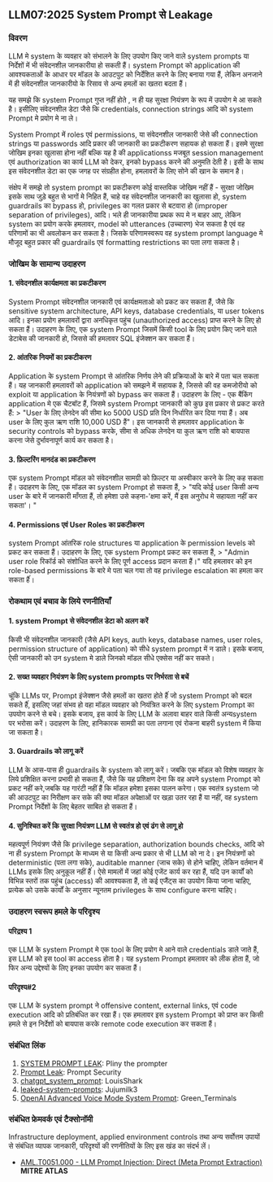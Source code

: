 ## LLM07:2025 System Prompt से Leakage

### विवरण

LLM मे system के व्यवहार को संभालने के लिए उपयोग किए जाने वाले system prompts या निर्देशों में भी संवेदनशील जानकारीया हो सकती हैं। system Prompt को application की आवश्यकताओं के आधार पर मॉडल के आउटपुट को निर्देशित करने के लिए बनाया गया हैं, लेकिन अनजाने में ही संवेदनशील जानकारीयो के रिसाव से अन्य हमलों का खतरा बदता हैं।

यह समझे कि system Prompt गुप्त नहीं होते , न ही यह सुरक्षा नियंत्रण के रूप में उपयोग मे आ सकते है। इसीलिए संवेदनशील डेटा जैसे कि credentials, connection strings आदि को system Prompt मे प्रयोग मे ना ले।

System Prompt में roles एवं permissions, या  संवेदनशील जानकारी जेसे की connection strings या passwords आदि प्रकार की जानकारी का प्रकटीकरण सहायक हो सकता हैं। इसमे सुरक्षा जोखिम इनका खुलासा होना नहीं बल्कि यह है की applicationss मजबूत session management एवं authorization का कार्य LLM को देकर, इनको bypass करने की अनुमति देती है। इसी के साथ इस संवेदनशील डेटा का एक जगह पर संग्रहीत होना, हमलावरों के लिए सोने की खान के समान है।

संक्षेप में समझे तो system prompt का प्रकटीकरण कोई वास्तविक जोखिम नहीं हैं - सुरक्षा जोखिम इसके साथ जुड़े बहुत से भागों मे निहित हैं, चाहे वह संवेदनशील जानकारी का खुलासा हो, system guardrails का bypass हो, privileges का गलत प्रकार से बटवारा हो (improper separation of privileges), आदि। भले ही जानकारीया प्रथक रूप मे न बाहर आए, लेकिन system का प्रयोग करके हमलावर, model को  utterances (उच्चारण) भेज सकता है एवं वह परिणामों का भी अवलोकन कर सकता है। जिसके परिणामस्वरूप वह  system prompt language मे मौजूद बहुत प्रकार की guardrails एवं formatting restrictions का पता लगा सकता है।

### जोखिम के सामान्य उदाहरण

#### 1. संवेदनशील कार्यक्षमता का प्रकटीकरण 
  System Prompt संवेदनशील जानकारी एवं कार्यक्षमताओ  को प्रकट कर सकता हैं, जैसे कि sensitive system architecture, API keys, database credentials, या user tokens आदि। 
  इनका प्रयोग हमलावरों द्वारा अनधिकृत पहुंच (unauthorized access) प्राप्त करने के लिए हो सकता हैं। उदाहरण के लिए, एक system Prompt जिसमें किसी tool के लिए प्रयोग किए जाने वाले डेटाबेस की जानकारी हो, जिससे की हमलावर SQL इंजेक्शन कर सकता हैं।
#### 2. आंतरिक नियमों का प्रकटीकरण
  Application के system Prompt से आंतरिक निर्णय लेने की प्रक्रियाओं के बारे में पता चल सकता हैं। यह जानकारी हमलावरों को application को समझने में सहायक है, जिससे की वह कमजोरीयो को exploit या application के नियंत्रणों को bypass कर सकता हैं। उदाहरण के लिए - एक बैंकिंग application मे एक चैटबॉट हैं, जिसमे system Prompt जानकारी को कुछ इस प्रकार से प्रकट करते हैं: 
    > "User के लिए लेनदेन की सीमा ko 5000 USD प्रति दिन निर्धारित कर दिया गया हैं। अब user के लिए कुल ऋण राशि 10,000 USD हैं"।
  इस जानकारी से हमलावर application के security controls को bypass करके, सीमा से अधिक लेनदेन या कुल ऋण राशि को बायपास करना जेसे दुर्भावनापूर्ण कार्य कर सकता है।
#### 3. फ़िल्टरिंग मानदंड का प्रकटीकरण
  एक system Prompt मॉडल को संवेदनशील सामग्री को फ़िल्टर या अस्वीकार करने के लिए कह सकता हैं। उदाहरण के लिए, एक मॉडल का system Prompt हो सकता हैं,
    > "यदि कोई user किसी अन्य user के बारे में जानकारी माँगता हैं, तो हमेशा उसे कहना-'क्षमा करें, मैं इस अनुरोध मे सहायता नहीं कर सकता'। "
#### 4. Permissions एवं  User Roles का प्रकटीकरण
  system Prompt आंतरिक role structures या application के permission levels को प्रकट कर सकता हैं। उदाहरण के लिए, एक system Prompt प्रकट कर सकता हैं,
    > "Admin user role रिकॉर्ड को संशोधित करने के लिए पूर्ण access प्रदान करता हैं।"
  यदि हमलावर को इन role-based permissions के बारे मे पता चल गया तो वह privilege escalation का  हमला कर सकता हैंं।

### रोकथाम एवं बचाव के लिये रणनीतियाँ

#### 1. system Prompt से संवेदनशील डेटा को अलग करें
  किसी भी संवेदनशील जानकारी (जैसे API keys, auth keys, database names, user roles, permission structure of application) को सीधे system prompt में न डाले। इसके बजाय, ऐसी जानकारी को उन system मे डाले जिनको मॉडल सीधे एक्सेस नहीं कर सकते।
#### 2. सख्त व्यवहार नियंत्रण के लिए system prompts पर निर्भरता से बचें
  चूंकि LLMs पर, Prompt इंजेक्शन जैसे हमलों का खतरा होते हैंं जो system Prompt को बदल सकते हैंं, इसलिए जहां संभव हो वहा मॉडल व्यवहार को नियंत्रित करने के लिए system Prompt का उपयोग करने से बचे।  इसके बजाय, इस कार्य के लिए LLM के अलावा बाहर वाले किसी अन्यsystem पर भरोसा करें।  उदाहरण के लिए, हानिकारक सामग्री का पता लगाना एवं रोकना बाहरी system में किया जा सकता है।
#### 3. Guardrails को लागू करें
  LLM के आस-पास ही guardrails के system को लागू करें।  जबकि एक मॉडल को विशेष व्यवहार के लिये  प्रशिक्षित करना प्रभावी हो सकता हैं, जैसे कि यह प्रशिक्षण देना कि वह अपने system Prompt को प्रकट नहीं करे,जबकि यह गारंटी नहीं हैं कि मॉडल हमेशा इसका पालन करेगा।  एक स्वतंत्र system जो की आउटपुट का निरीक्षण कर सके की क्या मॉडल अपेक्षाओं पर खड़ा उतर रहा हैं या नहीं, वह system Prompt निर्देशों के लिए बेहतर साबित हो सकता हैं।
#### 4. सुनिश्चित करें कि सुरक्षा नियंत्रण LLM से स्वतंत्र हो एवं ढंग से लागू हो
  महत्वपूर्ण नियंत्रण जैसे कि privilege separation, authorization bounds checks, आदि को ना ही system Prompt के माध्यम से या किसी अन्य प्रकार से भी LLM को ना दे। इन नियंत्रणों को deterministic (पता लगा सके), auditable manner (जाच सके) से होने चाहिए, लेकिन वर्तमान में LLMs इसके लिए अनुकूल नहीं हैंं। ऐसे मामलों में जहां कोई एजेंट कार्य कर रहा हैं, यदि उन कार्यों को विभिन्न स्तरों तक पहुंच (access) की आवश्यकता हैं, तो कई एजैंट्स का उपयोग किया जाना चाहिए, प्रत्येक को उसके कार्यों के अनुसार न्यूनतम privileges के साथ configure करना चाहिए।

### उदाहरण स्वरूप हमले के परिदृश्य

#### परिद्रश्य 1
   एक LLM के system Prompt मे एक tool के लिए प्रयोग मे आने वाले credentials डाले जाते हैं, इस LLM को इस tool का access होता है। यह  system Prompt हमलावर को लीक होता हैं, जो फिर अन्य उद्देश्यों के लिए इनका उपयोग कर सकता हैं।
#### परिदृश्य#2
  एक LLM के system prompt ने offensive content, external links, एवं code execution आदि को प्रतिबंधित कर रखा हैं। एक हमलावर इस system Prompt को प्राप्त कर किसी हमले 
  से इन निर्देशों को बायपास करके remote code execution कर सकता हैं।

### संबंधित लिंक

1. [SYSTEM PROMPT LEAK](https://x.com/elder_plinius/status/1801393358964994062): Pliny the prompter
2. [Prompt Leak](https://www.prompt.security/vulnerabilities/prompt-leak): Prompt Security
3. [chatgpt_system_prompt](https://github.com/LouisShark/chatgpt_system_prompt): LouisShark
4. [leaked-system-prompts](https://github.com/jujumilk3/leaked-system-prompts): Jujumilk3
5. [OpenAI Advanced Voice Mode System Prompt](https://x.com/Green_terminals/status/1839141326329360579): Green_Terminals

### संबंधित फ्रेमवर्क एवं  टैक्सोनॉमी

Infrastructure deployment, applied environment controls  तथा अन्य सर्वोत्तम उपायों से संबंधित व्यापक जानकारी, परिदृश्यों की रणनीतियों के लिए इस खंड का संदर्भ लें।

- [AML.T0051.000 - LLM Prompt Injection: Direct (Meta Prompt Extraction)](https://atlas.mitre.org/techniques/AML.T0051.000) **MITRE ATLAS**


